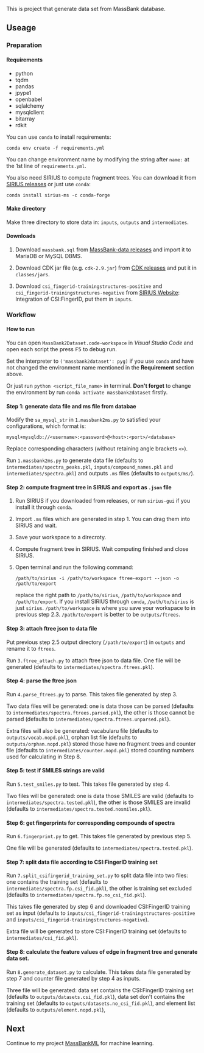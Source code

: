 <!--
 Copyright 2023 qakcn
 
 Licensed under the Apache License, Version 2.0 (the "License");
 you may not use this file except in compliance with the License.
 You may obtain a copy of the License at
 
     http://www.apache.org/licenses/LICENSE-2.0
 
 Unless required by applicable law or agreed to in writing, software
 distributed under the License is distributed on an "AS IS" BASIS,
 WITHOUT WARRANTIES OR CONDITIONS OF ANY KIND, either express or implied.
 See the License for the specific language governing permissions and
 limitations under the License.
-->

This is project that generate data set from MassBank database.

## Useage

### Preparation

#### Requirements

  - python
  - tqdm
  - pandas
  - jpype1
  - openbabel
  - sqlalchemy
  - mysqlclient
  - bitarray
  - rdkit

You can use `conda` to install requirements:

```
conda env create -f requirements.yml
```

You can change environment name by modifying the string after `name:` at the 1st line of `requirements.yml`.

You also need SIRIUS to compute fragment trees. You can download it from [SIRIUS releases](https://github.com/boecker-lab/sirius/releases/) or just use `conda`:

```
conda install sirius-ms -c conda-forge
```

#### Make directory

Make three directory to store data in: `inputs`, `outputs` and `intermediates`.

#### Downloads

1.  Download `massbank.sql` from [MassBank-data releases](https://github.com/MassBank/MassBank-data/releases/) and import it to MariaDB or MySQL DBMS.

2.  Download CDK jar file (e.g. `cdk-2.9.jar`) from [CDK releases](https://github.com/cdk/cdk/releases/) and put it in `classes/jars`.

3.  Download `csi_fingerid-trainingstructures-positive` and `csi_fingerid-trainingstructures-negative` from [SIRIUS Website](https://bio.informatik.uni-jena.de/software/sirius/): Integration of CSI:FingerID, put them in `inputs`.

### Workflow

#### How to run

You can open `MassBank2Dataset.code-workspace` in *Visual Studio Code* and open each script the press <kbd>F5</kbd> to debug run.

Set the interpreter to `('massbank2dataset': pyg)` if you use `conda` and have not changed the environment name mentioned in the **Requirement** section above.

Or just run `python <script_file_name>` in terminal. **Don't forget** to change the environment by run `conda activate massbank2dataset` firstly.

#### Step 1: generate data file and ms file from databae

Modify the `sa_mysql_str` in `1.massbank2ms.py` to satisfied your configurations, which format is:

```
mysql+mysqldb://<username>:<password>@<host>:<port>/<database>
```

Replace corresponding characters (without retaining angle brackets `<>`).

Run `1.massbank2ms.py` to generate data file (defaults to `intermediates/spectra_peaks.pkl`, `inputs/compound_names.pkl` and `intermediates/spectra.pkl`) and outputs `.ms` files (defaults to `outputs/ms/`).

#### Step 2: compute fragment tree in SIRIUS and export as `.json` file

1.  Run SIRIUS if you downloaded from releases, or run `sirius-gui` if you install it through `conda`.

2.  Import `.ms` files which are generated in step 1. You can drag them into SIRIUS and wait.

3.  Save your workspace to a direcroty.

4.  Compute fragment tree in SIRIUS. Wait computing finished and close SIRIUS.

5.  Open terminal and run the following command:

    ```
    /path/to/sirius -i /path/to/workspace ftree-export --json -o /path/to/export
    ```

    replace the right path to `/path/to/sirius`, `/path/to/workspace` and `/path/to/export`. If you install SIRIUS through `conda`, `/path/to/sirius` is just `sirius`. `/path/to/workspace` is where you save your workspace to in previous step 2.3. `/path/to/export` is better to be `outputs/ftrees`.

#### Step 3: attach ftree json to data file

Put previous step 2.5 output directory (`/path/to/export`) in `outputs` and rename it to `ftrees`.

Run `3.ftree_attach.py` to attach ftree json to data file. One file will be generated (defaults to `intermediates/spectra.ftrees.pkl`).

#### Step 4: parse the ftree json

Run `4.parse_ftrees.py` to parse. This takes file generated by step 3.

Two data files will be generated: one is data those can be parsed (defaults to `intermediates/spectra.ftrees.parsed.pkl`), the other is those cannot be parsed (defaults to `intermediates/spectra.ftrees.unparsed.pkl`).

Extra files will also be generated: vacabularu file (defaults to `outputs/vocab.nopd.pkl`), orphan list file (defaults to `outputs/orphan.nopd.pkl`) stored those have no fragment trees and counter file (defaults to `intermediates/counter.nopd.pkl`) stored counting numbers used for calculating in Step 8.

#### Step 5: test if SMILES strings are valid

Run `5.test_smiles.py` to test. This takes file generated by step 4.

Two files will be generated: one is data those SMILES are valid (defaults to `intermediates/spectra.tested.pkl`), the other is those SMILES are invalid (defaults to `intermediates/spectra.tested.nosmiles.pkl`).

#### Step 6: get fingerprints for corresponding compounds of spectra

Run `6.fingerprint.py` to get. This takes file generated by previous step 5. 

One file will be generated (defaults to `intermediates/spectra.tested.pkl`).

#### Step 7: split data file according to CSI:FingerID training set

Run `7.split_csifingerid_training_set.py` to split data file into two files: one contains the training set (defaults to `intermediates/spectra.fp.csi_fid.pkl`), the other is training set excluded (defaults to `intermediates/spectra.fp.no_csi_fid.pkl`). 

This takes file generated by step 6 and downloaded CSI:FingerID training set as input (defaults to `inputs/csi_fingerid-trainingstructures-positive` and `inputs/csi_fingerid-trainingstructures-negative`).

Extra file will be generated to store CSI:FingerID training set (defaults to `intermediates/csi_fid.pkl`).

#### Step 8: calculate the feature values of edge in fragment tree and generate data set.

Run `8.generate_dataset.py` to calculate. This takes data file generated by step 7 and counter file generated by step 4 as inputs.

Three file will be generated: data set contains the CSI:FingerID training set (defaults to `outputs/datasets.csi_fid.pkl`), data set don't contains the training set (defaults to `outputs/datasets.no_csi_fid.pkl`), and element list (defaults to `outputs/element.nopd.pkl`),

## Next

Continue to my project [MassBankML](https://github.com/qakcn/MassBankML) for machine learning.
